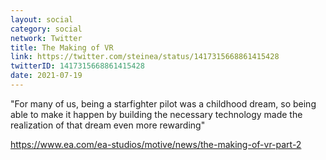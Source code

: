 ```yaml
---
layout: social
category: social
network: Twitter
title: The Making of VR
link: https://twitter.com/steinea/status/1417315668861415428
twitterID: 1417315668861415428
date: 2021-07-19
---
```


"For many of us, being a starfighter pilot was a childhood dream, so being able to make it happen by building the necessary technology made the realization of that dream even more rewarding"

<https://www.ea.com/ea-studios/motive/news/the-making-of-vr-part-2>
